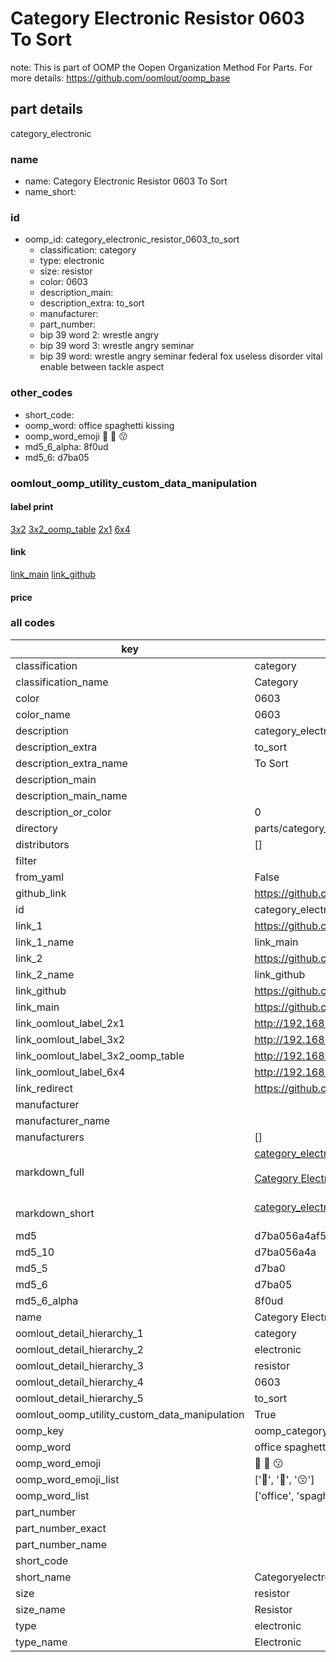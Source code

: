 # Category Electronic Resistor 0603 To Sort  

note: This is part of OOMP the Oopen Organization Method For Parts. For more details: https://github.com/oomlout/oomp_base

##  part details
  



category_electronic



### name
* name: Category Electronic Resistor 0603 To Sort
* name_short: 
### id
* oomp_id: category_electronic_resistor_0603_to_sort
  * classification: category
  * type: electronic
  * size: resistor
  * color: 0603
  * description_main: 
  * description_extra: to_sort
  * manufacturer: 
  * part_number: 
  * bip 39 word 2: wrestle angry
  * bip 39 word 3: wrestle angry seminar
  * bip 39 word: wrestle angry seminar federal fox useless disorder vital enable between tackle aspect

### other_codes
* short_code: 
* oomp_word: office spaghetti kissing
* oomp_word_emoji :office: :spaghetti: :kissing:
* md5_6_alpha: 8f0ud
* md5_6: d7ba05






### oomlout_oomp_utility_custom_data_manipulation
#### label print
[3x2](http://192.168.1.245:1112/?label=oomp%208f0ud)
[3x2_oomp_table](http://192.168.1.108:1112/?label=oomp%208f0ud)
[2x1](http://192.168.1.242:1112/?label=oomp%208f0ud)
[6x4](http://192.168.1.55:1112/?label=oomp%208f0ud)    

#### link

[link_main](https://github.com/oomlout/oomlout_oomp_version_1_messy/tree/main/parts/category_electronic_resistor_0603_to_sort) [link_github](https://github.com/oomlout/oomlout_oomp_version_1_messy/tree/main/parts/category_electronic_resistor_0603_to_sort)                             

#### price







### all codes 
| key | value |  
| --- | --- |  
| classification | category |  
| classification_name | Category |  
| color | 0603 |  
| color_name | 0603 |  
| description | category_electronic |  
| description_extra | to_sort |  
| description_extra_name | To Sort |  
| description_main |  |  
| description_main_name |  |  
| description_or_color | 0  |  
| directory | parts/category_electronic_resistor_0603_to_sort |  
| distributors | [] |  
| filter |  |  
| from_yaml | False |  
| github_link | https://github.com/oomlout/oomlout_oomp_part_src/tree/main/parts/category_electronic_resistor_0603_to_sort |  
| id | category_electronic_resistor_0603_to_sort |  
| link_1 | https://github.com/oomlout/oomlout_oomp_version_1_messy/tree/main/parts/category_electronic_resistor_0603_to_sort |  
| link_1_name | link_main |  
| link_2 | https://github.com/oomlout/oomlout_oomp_version_1_messy/tree/main/parts/category_electronic_resistor_0603_to_sort |  
| link_2_name | link_github |  
| link_github | https://github.com/oomlout/oomlout_oomp_version_1_messy/tree/main/parts/category_electronic_resistor_0603_to_sort |  
| link_main | https://github.com/oomlout/oomlout_oomp_version_1_messy/tree/main/parts/category_electronic_resistor_0603_to_sort |  
| link_oomlout_label_2x1 | http://192.168.1.242:1112/?label=oomp%208f0ud |  
| link_oomlout_label_3x2 | http://192.168.1.245:1112/?label=oomp%208f0ud |  
| link_oomlout_label_3x2_oomp_table | http://192.168.1.108:1112/?label=oomp%208f0ud |  
| link_oomlout_label_6x4 | http://192.168.1.55:1112/?label=oomp%208f0ud |  
| link_redirect | https://github.com/oomlout/oomlout_oomp_version_1_messy/tree/main/parts/category_electronic_resistor_0603_to_sort |  
| manufacturer |  |  
| manufacturer_name |  |  
| manufacturers | [] |  
| markdown_full | [category_electronic_resistor_0603_to_sort](none)<br>[](none)<br>[Category Electronic Resistor 0603 To Sort](none)<br><br> |  
| markdown_short | [category_electronic_resistor_0603_to_sort](none)<br><br> |  
| md5 | d7ba056a4af507efc02e254787023ff2 |  
| md5_10 | d7ba056a4a |  
| md5_5 | d7ba0 |  
| md5_6 | d7ba05 |  
| md5_6_alpha | 8f0ud |  
| name | Category Electronic Resistor 0603 To Sort |  
| oomlout_detail_hierarchy_1 | category |  
| oomlout_detail_hierarchy_2 | electronic |  
| oomlout_detail_hierarchy_3 | resistor |  
| oomlout_detail_hierarchy_4 | 0603 |  
| oomlout_detail_hierarchy_5 | to_sort |  
| oomlout_oomp_utility_custom_data_manipulation | True |  
| oomp_key | oomp_category_electronic_resistor_0603_to_sort |  
| oomp_word | office spaghetti kissing |  
| oomp_word_emoji | :office: :spaghetti: :kissing: |  
| oomp_word_emoji_list | [':office:', ':spaghetti:', ':kissing:'] |  
| oomp_word_list | ['office', 'spaghetti', 'kissing'] |  
| part_number |  |  
| part_number_exact |  |  
| part_number_name |  |  
| short_code |  |  
| short_name | Categoryelectronic |  
| size | resistor |  
| size_name | Resistor |  
| type | electronic |  
| type_name | Electronic |  

